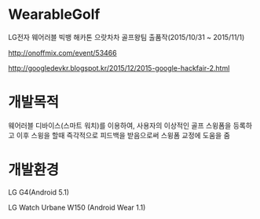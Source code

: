 # WearableGolf
LG전자 웨어러블 빅뱅 해카톤 으랏차차 골프왕팀 출품작(2015/10/31 ~ 2015/11/1)

http://onoffmix.com/event/53466

http://googledevkr.blogspot.kr/2015/12/2015-google-hackfair-2.html

# 개발목적
웨어러블 디바이스(스마트 워치)를 이용하여, 사용자의 이상적인 골프 스윙폼을 등록하고 이후 스윙을 할때 즉각적으로 피드백을 받음으로써 스윙폼 교정에 도움을 줌

# 개발환경
LG G4(Android 5.1)

LG Watch Urbane W150 (Android Wear 1.1)
